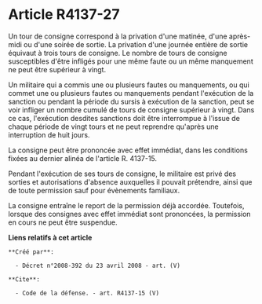 # Article R4137-27

Un tour de consigne correspond à la privation d'une matinée, d'une après-midi ou d'une soirée de sortie. La privation d'une
journée entière de sortie équivaut à trois tours de consigne. Le nombre de tours de consigne susceptibles d'être infligés
pour une même faute ou un même manquement ne peut être supérieur à vingt. 

Un militaire qui a commis une ou plusieurs fautes ou manquements, ou qui commet une ou plusieurs fautes ou manquements
pendant l'exécution de la sanction ou pendant la période du sursis à exécution de la sanction, peut se voir infliger un
nombre cumulé de tours de consigne supérieur à vingt. Dans ce cas, l'exécution desdites sanctions doit être interrompue à
l'issue de chaque période de vingt tours et ne peut reprendre qu'après une interruption de huit jours. 

La consigne peut être prononcée avec effet immédiat, dans les conditions fixées au dernier alinéa de l'article R. 4137-15. 

Pendant l'exécution de ses tours de consigne, le militaire est privé des sorties et autorisations d'absence auxquelles il
pouvait prétendre, ainsi que de toute permission sauf pour évènements familiaux. 

La consigne entraîne le report de la permission déjà accordée. Toutefois, lorsque des consignes avec effet immédiat sont
prononcées, la permission en cours ne peut être suspendue.

**Liens relatifs à cet article**

	**Créé par**:

	  - Décret n°2008-392 du 23 avril 2008 - art. (V)

	**Cite**:

	  - Code de la défense. - art. R4137-15 (V)
